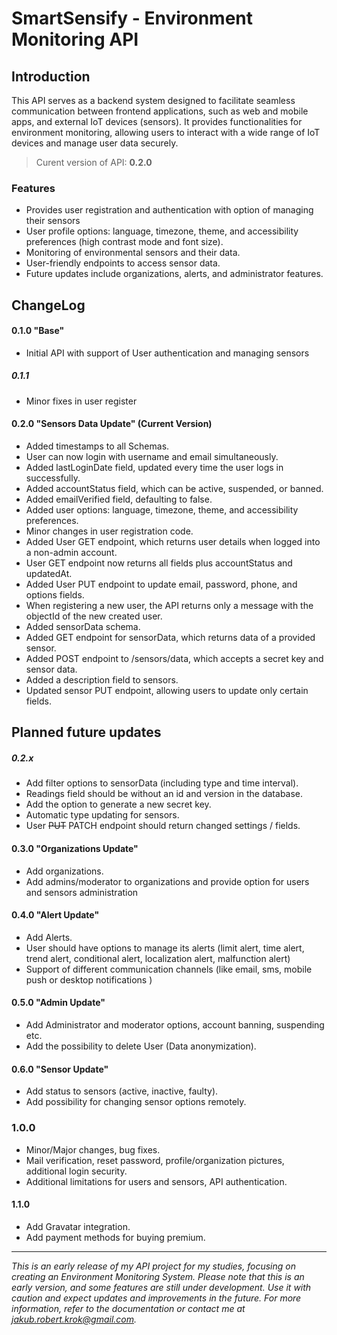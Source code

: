 # SmartSensify - Environment Monitoring API

## Introduction

This API serves as a backend system designed to facilitate seamless communication between frontend applications, such as web and mobile apps, and external IoT devices (sensors). It provides functionalities for environment monitoring, allowing users to interact with a wide range of IoT devices and manage user data securely.

> Curent version of API: **0.2.0**

### Features

-  Provides user registration and authentication with option of managing their sensors
- User profile options: language, timezone, theme, and accessibility preferences (high contrast mode and font size).
- Monitoring of environmental sensors and their data.
- User-friendly endpoints to access sensor data.
- Future updates include organizations, alerts, and administrator features.

## ChangeLog

#### 0.1.0 "Base"

- Initial API with support of User authentication and managing sensors

##### 0.1.1

- Minor fixes in user register

#### 0.2.0 "Sensors Data Update" (Current Version)

- Added timestamps to all Schemas.
- User can now login with username and email simultaneously.
- Added lastLoginDate field, updated every time the user logs in successfully.
- Added accountStatus field, which can be active, suspended, or banned.
- Added emailVerified field, defaulting to false.
- Added user options: language, timezone, theme, and accessibility preferences.
- Minor changes in user registration code.
- Added User GET endpoint, which returns user details when logged into a non-admin account.
- User GET endpoint now returns all fields plus accountStatus and updatedAt.
- Added User PUT endpoint to update email, password, phone, and options fields.
- When registering a new user, the API returns only a message with the objectId of the new created user.
- Added sensorData schema.
- Added GET endpoint for sensorData, which returns data of a provided sensor.
- Added POST endpoint to /sensors/data, which accepts a secret key and sensor data.
- Added a description field to sensors.
- Updated sensor PUT endpoint, allowing users to update only certain fields.

## Planned future updates

##### 0.2.x

- Add filter options to sensorData (including type and time interval).
- Readings field should be without an id and version in the database. 
- Add the option to generate a new secret key.
- Automatic type updating for sensors.
- User ~~PUT~~ PATCH endpoint should return changed settings / fields.

#### 0.3.0 "Organizations Update"

- Add organizations.
- Add admins/moderator to organizations and provide option for users and sensors administration

#### 0.4.0 "Alert Update"

- Add Alerts.
- User should have options to manage its alerts (limit alert, time alert, trend alert, conditional alert, localization alert, malfunction alert)
- Support of different communication channels (like email, sms, mobile push or desktop notifications )

#### 0.5.0 "Admin Update"

- Add Administrator and moderator options, account banning, suspending  etc.
- Add the possibility to delete User (Data anonymization).

#### 0.6.0 "Sensor Update"

- Add status to sensors (active, inactive, faulty).
- Add possibility for changing sensor options remotely.

### 1.0.0

- Minor/Major changes, bug fixes.
- Mail verification, reset password, profile/organization pictures, additional login security.
- Additional limitations for users and sensors, API authentication.

#### 1.1.0

- Add Gravatar integration.
- Add payment methods for buying premium.

---

_This is an early release of my API project for my studies, focusing on creating an Environment Monitoring System. Please note that this is an early version, and some features are still under development. Use it with caution and expect updates and improvements in the future. For more information, refer to the documentation or contact me at [jakub.robert.krok@gmail.com](mailto:jakub.robert.krok@gmail.com)._

